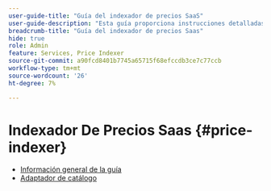 ```yaml
---
user-guide-title: "Guía del indexador de precios SaaS"
user-guide-description: "Esta guía proporciona instrucciones detalladas para utilizar el indexador de precios SaaS."
breadcrumb-title: "Guía del indexador de precios Saas"
hide: true
role: Admin
feature: Services, Price Indexer
source-git-commit: a90fcd8401b7745a65715f68efccdb3ce7c77ccb
workflow-type: tm+mt
source-wordcount: '26'
ht-degree: 7%

---
```


# Indexador De Precios Saas {#price-indexer}

- [Información general de la guía](price-indexing.md)
- [Adaptador de catálogo](catalog-adapter.md)

